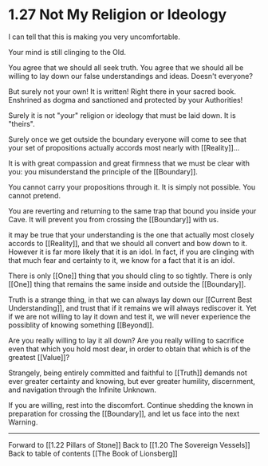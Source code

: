 # 1.27 Not My Religion or Ideology
I can tell that this is making you very uncomfortable. 

Your mind is still clinging to the Old. 

You agree that we should all seek truth. You agree that we should all be willing to lay down our false understandings and ideas. Doesn't everyone? 

But surely not your own! It is written! Right there in your sacred book. Enshrined as dogma and sanctioned and protected by your Authorities! 

Surely it is not "your" religion or ideology that must be laid down. It is "theirs".

Surely once we get outside the boundary everyone will come to see that your set of propositions actually accords most nearly with [[Reality]]... 

It is with great compassion and great firmness that we must be clear with you: you misunderstand the principle of the [[Boundary]]. 

You cannot carry your propositions through it. It is simply not possible. You cannot pretend. 

You are reverting and returning to the same trap that bound you inside your Cave. It will prevent you from crossing the [[Boundary]] with us. 

it may be true that your understanding is the one that actually most closely accords to [[Reality]], and that we should all convert and bow down to it. However it is far more likely that it is an idol. In fact, if you are clinging with that much fear and certainty to it, we know for a fact that it is an idol. 

There is only [[One]] thing that you should cling to so tightly. There is only [[One]] thing that remains the same inside and outside the [[Boundary]]. 

Truth is a strange thing, in that we can always lay down our [[Current Best Understanding]], and trust that if it remains we will always rediscover it. Yet if we are not willing to lay it down and test it, we will never experience the possiblity of knowing something [[Beyond]]. 

Are you really willing to lay it all down? Are you really willing to sacrifice even that which you hold most dear, in order to obtain that which is of the greatest [[Value]]? 

Strangely, being entirely committed and faithful to [[Truth]] demands not ever greater certainty and knowing, but ever greater humility, discernment, and navigation through the Infinite Unknown.

If you are willing, rest into the discomfort. Continue shedding the known in preparation for crossing the [[Boundary]], and let us face into the next Warning. 

___

Forward to [[1.22 Pillars of Stone]]
Back to [[1.20 The Sovereign Vessels]]
Back to table of contents [[The Book of Lionsberg]]